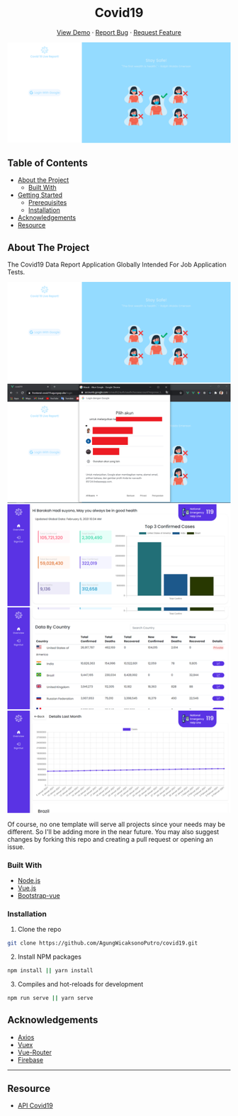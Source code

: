 <br />
<p align="center">
  <h1 align="center">Covid19</h1>

  <p align="center">
    <a href="https://frontend-covid19.agungwp.site/login">View Demo</a>
    ·
    <a href="https://github.com/AgungWicaksonoPutro/covid19/issues">Report Bug</a>
    ·
    <a href="https://github.com/AgungWicaksonoPutro/covid19/issues">Request Feature</a>
  </p>
</p>

![Image Banner](https://github.com/AgungWicaksonoPutro/covid19/blob/main/img/Login.png)

## Table of Contents

- [About the Project](#about-the-project)
  - [Built With](#built-with)
- [Getting Started](#getting-started)
  - [Prerequisites](#prerequisites)
  - [Installation](#installation)
- [Acknowledgements](#acknowledgements)
- [Resource](#Resource)

<!-- ABOUT THE PROJECT -->

## About The Project

The Covid19 Data Report Application Globally Intended For Job Application Tests.

![Image Banner](https://github.com/AgungWicaksonoPutro/covid19/blob/main/img/Login.png)
![Image Banner](https://github.com/AgungWicaksonoPutro/covid19/blob/main/img/LoginGoogleWithFirebase.PNG)
![Image Banner](https://github.com/AgungWicaksonoPutro/covid19/blob/main/img/OverviewGlobalCases.png)
![Image Banner](https://github.com/AgungWicaksonoPutro/covid19/blob/main/img/OverviewGlobalByContry.png)
![Image Banner](https://github.com/AgungWicaksonoPutro/covid19/blob/main/img/Details.png)

Of course, no one template will serve all projects since your needs may be different. So I'll be adding more in the near future. You may also suggest changes by forking this repo and creating a pull request or opening an issue.

### Built With

- [Node.js](https://nodejs.org/en/)
- [Vue.js](https://docs.vuejs.id/)
- [Bootstrap-vue](https://bootstrap-vue.org/)

### Installation

1. Clone the repo

```sh
git clone https://github.com/AgungWicaksonoPutro/covid19.git
```

2. Install NPM packages

```sh
npm install || yarn install
```

3. Compiles and hot-reloads for development
```sh
npm run serve || yarn serve
```

<!-- ACKNOWLEDGEMENTS -->

## Acknowledgements

- [Axios](https://www.npmjs.com/package/axios)
- [Vuex](https://vuex.vuejs.org/)
- [Vue-Router](https://router.vuejs.org/)
- [Firebase](https://firebase.google.com/)

---

## Resource

- [API Covid19](https://documenter.getpostman.com/view/10808728/SzS8rjbc)